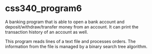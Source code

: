 # css340_program6
A banking program that is able to open a bank account and deposit/withdraw/transfer money from an account.
It can print the transaction history of an account as well.

This program reads lines of a text file and processes orders.
The information from the file is managed by a binary search tree algorithm.
